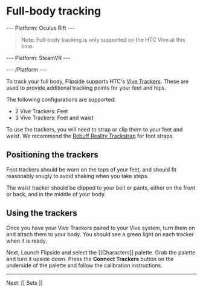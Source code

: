 # Full-body tracking

--- Platform: Oculus Rift ---

> Note: Full-body tracking is only supported on the HTC Vive at this time.

--- Platform: SteamVR ---

--- /Platform ---

To track your full body, Flipside supports HTC's [Vive Trackers](https://www.vive.com/us/vive-tracker).
These are used to provide additional tracking points for your feet and hips.

The following configurations are supported:

* 2 Vive Trackers: Feet
* 3 Vive Trackers: Feet and waist

To use the trackers, you will need to strap or clip them to your feet and waist.
We recommend the [Rebuff Reality Trackstrap](https://rebuffreality.com/products/trackstrap)
for foot straps.

## Positioning the trackers

Foot trackers should be worn on the tops of your feet, and should fit reasonably snugly to
avoid shaking when you take steps.

The waist tracker should be clipped to your belt or pants, either on the front or back,
and in the middle of your body.

## Using the trackers

Once you have your Vive Trackers paired to your Vive system, turn them on and attach them
to your body. You should see a green light on each tracker when it is ready.

Next, Launch Flipside and select the [[Characters]] palette. Grab the palette and turn it
upside down. Press the **Connect Trackers** button on the underside of the palette and
follow the calibration instructions.

---

Next: [[ Sets ]]
